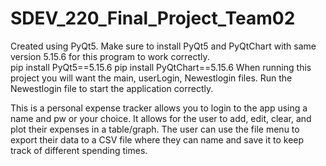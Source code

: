 # SDEV_220_Final_Project_Team02
Created using PyQt5. Make sure to install PyQt5 and PyQtChart with same version 5.15.6 for this program to work correctly.  
pip install PyQt5==5.15.6
pip install PyQtChart==5.15.6
When running this project you will want the main, userLogin, Newestlogin files.
Run the Newestlogin file to start the application correctly. 

This is a personal expense tracker allows you to login to the app using a name and pw or your choice.
It allows for the user to add, edit, clear, and plot their expenses in a table/graph. 
The user can use the file menu to export their data to a CSV file where they can name and save it to keep track of different spending times. 
